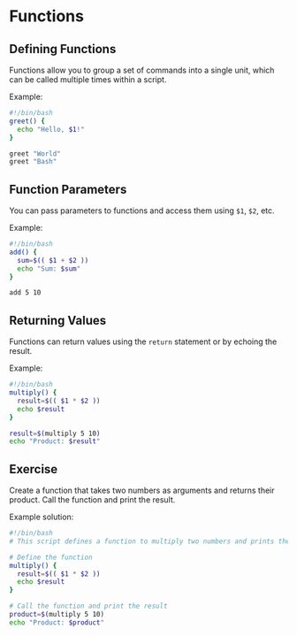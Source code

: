# Functions

## Defining Functions
Functions allow you to group a set of commands into a single unit, which can be called multiple times within a script.

Example:
```bash
#!/bin/bash
greet() {
  echo "Hello, $1!"
}

greet "World"
greet "Bash"
```

## Function Parameters
You can pass parameters to functions and access them using `$1`, `$2`, etc.

Example:
```bash
#!/bin/bash
add() {
  sum=$(( $1 + $2 ))
  echo "Sum: $sum"
}

add 5 10
```

## Returning Values
Functions can return values using the `return` statement or by echoing the result.

Example:
```bash
#!/bin/bash
multiply() {
  result=$(( $1 * $2 ))
  echo $result
}

result=$(multiply 5 10)
echo "Product: $result"
```

## Exercise
Create a function that takes two numbers as arguments and returns their product. Call the function and print the result.

Example solution:
```bash
#!/bin/bash
# This script defines a function to multiply two numbers and prints the result

# Define the function
multiply() {
  result=$(( $1 * $2 ))
  echo $result
}

# Call the function and print the result
product=$(multiply 5 10)
echo "Product: $product"
```
